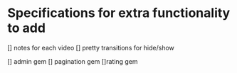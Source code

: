 # Specifications for extra functionality to add

[] notes for each video
[] pretty transitions for hide/show

[] admin gem
[] pagination gem
[]rating gem